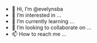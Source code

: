 - 👋 Hi, I’m @evelynsba
- 👀 I’m interested in ...
- 🌱 I’m currently learning ...
- 💞️ I’m looking to collaborate on ...
- 📫 How to reach me ...

<!---
evelynsba/evelynsba is a ✨ special ✨ repository because its `README.md` (this file) appears on your GitHub profile.
You can click the Preview link to take a look at your changes.
--->
